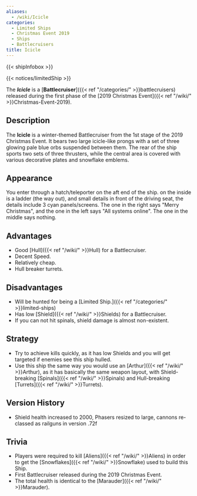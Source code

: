 ```yaml
---
aliases:
  - /wiki/Icicle
categories:
  - Limited Ships
  - Christmas Event 2019
  - Ships
  - Battlecruisers
title: Icicle
---
```


{{< shipInfobox >}}

{{< notices/limitedShip >}}

The **_Icicle_** is a [**Battlecruiser**]({{< ref "/categories/" >}}battlecruisers) released during the first phase of the [2019 Christmas Event]({{< ref "/wiki/" >}}Christmas-Event-2019).

## Description

The **Icicle** is a winter-themed Battlecruiser from the 1st stage of the 2019 Christmas Event. It bears two large icicle-like prongs with a set of three glowing pale blue orbs suspended between them. The rear of the ship sports two sets of three thrusters, while the central area is covered with various decorative plates and snowflake emblems.

## Appearance

You enter through a hatch/teleporter on the aft end of the ship. on the inside is a ladder (the way out), and small details in front of the driving seat, the details include 3 cyan panels/screens. The one in the right says "Merry Christmas", and the one in the left says "All systems online". The one in the middle says nothing.

## Advantages

- Good [Hull]({{< ref "/wiki/" >}}Hull) for a Battlecruiser.
- Decent Speed.
- Relatively cheap.
- Hull breaker turrets.

## Disadvantages

- Will be hunted for being a [Limited Ship.]({{< ref "/categories/" >}}limited-ships)
- Has low [Shield]({{< ref "/wiki/" >}}Shields) for a Battlecruiser.
- If you can not hit spinals, shield damage is almost non-existent.

## Strategy

- Try to achieve kills quickly, as it has low Shields and you will get targeted if enemies see this ship hulled.
- Use this ship the same way you would use an [Arthur]({{< ref "/wiki/" >}}Arthur), as it has basically the same weapon layout, with Shield-breaking [Spinals]({{< ref "/wiki/" >}}Spinals) and Hull-breaking [Turrets]({{< ref "/wiki/" >}}Turrets).

## Version History

- Shield health increased to 2000, Phasers resized to large, cannons re-classed as railguns in version .72f

## Trivia

- Players were required to kill [Aliens]({{< ref "/wiki/" >}}Aliens) in order to get the [Snowflakes]({{< ref "/wiki/" >}}Snowflake) used to build this Ship.
- First Battlecruiser released during the 2019 Christmas Event.
- The total health is identical to the [Marauder]({{< ref "/wiki/" >}}Marauder).
